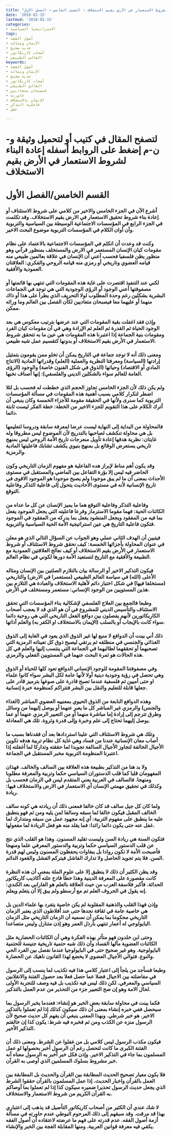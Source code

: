 ```yaml
---
title: "إعادة البناء لشروط الاستعمار في الأرض بقيم الاستخلاف – القسم الخامس – الفصل الأول"
date: '2018-02-15'
lastmod: '2018-02-15'
categories:
- الاستراتيجيا السياسية
tags:
- أصول الفقه
- الإنسان ومثاله
- حديث صحيح
- أصحاب كاريكاتور
- العالم الطبيعي
keywords:
- أصول الفقه
- الإنسان ومثاله
- حديث صحيح
- أصحاب كاريكاتور
- العالم الطبيعي
- فيصبحان متعاديين
- حاورته
- الإيمان بالاستخلاف
- فاعلية التذكر
- غفل

---
```

# **لتصفح المقال في كتيب أو لتحميل وثيقة و-ن-م إضغط على الروابط أسفله** **إعادة البناء لشروط الاستعمار في الأرض بقيم الاستخلاف**

# **القسم الخامس/الفصل الأول**

### أشرع الآن في الجزء الخامس والاخير من كلامي على شروط الاستئناف أو إعادة بناء شروط تحقيق الاستعمار في الارض بقيم الاستخلاف. وقد تكلمت في الجزء الرابع في المؤسسات الاجتماعية الوسيطة بين السياسية والتربوية وآن أوان الكلام في المؤسسات التربوية موضوع البحث الاخير.

### وكنت قد وعدت أن اتكلم في المؤسسات الاجتماعية بالاعتماد على نظام مقومات كيان الإنسان المستعمر في الارض والمستخلف بمنظور قرآني وهو منظور يظن فلسفيا فحسب أعني أن الإنسان في علاقة بعالمين طبيعي منه قيامه العضوي وتاريخي أو رمزي منه قيامه الروحي والفكري: العلاقتان العمودية والأفقية.

### لكني عند التنفيذ اقتصرت على غاية هذه المقومات التي تنتهي بها قائمتها أو مصفوفتها أعني الوجود أو الرؤى الوجودية التي هي توجد في الجماعات البشرية بشكلين رغم وحدة المطلوب لولا التحريف الذي يطرأ على هذا أو ذاك منهما أو عليهما معا فيصبحان متعاديين لكأن الفصل بين العالم وما ورائه ممكن.

### وإذن فقد اغفلت بقية المقومات التي عند عرضها بترتيب معكوس هي بعد الوجود الحياة ثم القدرة ثم العلم ثم الإرادة وهي في آن مقومات كيان الفرد ومقومات بنية الجماعة إذا اعتبرنا هذه المقومات هي عين ما به تتحقق شروط الاستعمار في الأرض بقيم الاستخلاف أو بدونها كتقسيم عمل شبه طبيعي.

### ومعنى ذلك أنه لا توجد جماعة في التاريخ يمكن أن تخلو ممن يقومون بتمثيل إرادتها (السياسة) ومعرفتا النظرية والعملية (العلم) وقدراتها المادية (الانتاج المادي أو الاقتصاد) وحياتها (الذوق في شكل الفنون خاصة) والوجود (الرؤى العامة للعالم سواء بالشكلين الديني والفلسفي): إنها أصناف نخبها.

### ولم يكن ذلك لأن الجزء الخامس تجاوز الحجم الذي خططت له فحسب بل لئلا اضطر لتكرار كلامي بسبب أهمية هذه المقومات في مسألة المؤسسات التربوية كما سنرى ولأنها في الحقيقة مقومة للأجزاء الخمسة وكان ينبغي أن أترك الكلام على هذا التقويم للجزء الاخير من الخطة: خطة الفكر ليست ثابتة دائما.

### فالمحاولة من البداية إلى النهاية ليست عرضا لمعرفة سابقة ودروسا لتعليمها بل هي محاولة تنكشف لصاحبها بالتدريج لأن الموضوع ليس مطروقا وله غايتان: نظرية هدفها إعادة تأويل منعرجات تاريخ الأمة الروحي ليس بمنهج تاريخي يستعرض الوقائع بل بمنهج بنيوي يكشف تشابك فاعليتها المادية والرمزية.

### وقد يكون أهم مناط لإبراز هده الفاعلية هو مفهوم الزمان التاريخي وكون الحاضر فيه ليس إلا بؤرة التفاعل بين الماضي والمستقبل في مستوى الأحداث بمعنى أن ما لم يبق موجودا ولم يصبح موجودا هو الموجود الاقوى في تاريخ الإنسانية لأنه في مستوى الأحاديث يتحول إلى فاعلية التذكر وفاعلية التوقع.

### وفاعلية التذكر وفاعلية التوقع هما ما يميز الإنسان عن كل ما عداه من الكائنات الحية: فهما مقوما الاسترماز وفرعا فاعليته التي يجعل الموجود يفعل بما فيه من المفقود ويجعل المنشود يفعل بما يدركه من المفقود في الموجود فتكون فاعلية التاريخ هي عين استراتيجية الأمة الحية السياسية والتربوية.

### فيتبين أن الهدف الثاني عملي وهو الجواب عن السؤال التالي الذي هو معلن في عنوان المحاولة بأجزائها الخمسة: كيف نحقق شروط الاستئناف أو شروط الاستعمار في الأرض بقيم الاستخلاف أو كيف نعالج العلاقتين العمودية مع الطبيعة والأفقية مع التاريخ لتستعيد الأمة دورها لكوني في نظام العالم.

### فيكون التذكير الاخير أو الرسالة بيان بالتلازم الصلتين بين الإنسان ومثاله الأعلى (الله) في سياسة العالم الطبيعي (مستعمرا في الارض) والتاريخي (مستخلفا فيها) في شكل اختبار دائم لأهلية الاستخلاف والعبادة هي التلازم بين هذين المستويين من الوجود الإنساني: مستعمر ومستخلف في الأرض.

### وطبعا فالجمع بين العلاج الفلسفي لإشكالية بناء المؤسسات التي تحقق الاستئناف والتأسيس الديني للمشروع في آن هو الذي قد لا يعجب أصحاب الكاريكاتورين لأنهم يفصلون بين دوافع الفعل التاريخي التي هي روحية دائما سواء كانت بالإيجاب أو بالسلب (الإيمان بالاستخلاف او الكفر به) والعلم أداتها.

### ذلك أني بينت أن الدوافع لا منبع لها غير الذوق الذي يعود في الغاية إلى الذوق الغذائي والجنسي في منطلقه ثم يرتقي ليصبح ذوق كل تعيناته الرمزية التي تصحبهما أو تحققهما لطالبهما في الجماعة التي ينتسب إليها والعلم في كل هذه الحالات هو ثمرة البحث عنهما في المستويين الفعلي والرمزي.

### وفي مصفوفتنا المقومة للوجود الإنساني الدوافع تعود كلها للحياة أو الذوق وهي تحصل في رؤية وجودية دينية أولا لأنها عامة لكل البشر سواء كانوا علماء او حتى أميين ثم فلسفية عندما تصبح قادرة على صوغها بترميز قادر على جعلها قابلة للتعليم والنقل بين البشر فتتراكم كمنظومة خبرة إنسانية.

### وهذه الدوافع النابعة من الذوق الحيوي بمعنييه العضوي المباشر (الغذاء والجنس) والرمزي غير المباشر كل ما يعبر عنهما أو يوصل إليهما من وسائل وطرق تترجم إلى إرادة إما مباشرة منهما أو من التعبير الرمزي عنهما أو عما يوصل إليهما تحتاج إلى علم وخبرة وإلى قدرة وثروة. تلك هي المعادلة.

### وتلك هي شروط الاستئناف التي علينا استردادها بعد أن فقدناها بسبب ما أصاب معان الإنسانية عندنا من فساد وهي غاية كل نظام تربية هدفه تكوين الأجيال الخالفة لتجاوز الأجيال السالفة تجويدا لما حققته وتداركا لما أغفلته إذا اعتبرنا المنظومة التربوية مخبر المستقبل في الجماعة.

### ولا بد هنا من التذكير بطبيعة هذه العلاقة بين السالف والخالف. فهذان المفهومان قلبا كما قلب الدستوران السياسي حكما وتربية والمعرفة مطلوبا ومنهجا. فالسالف في العربية يعني المتقدم ليس في الزمان فحسب بل وكذلك في تحقيق مهمتي الإنسان أي الاستعمار في الارض والاستخلاف فيها: ريادة.

### ولما كان كل جيل سالف قد كان خالفا فمعنى ذلك أن ريادته هي كونه سالف الخالف المقبل فيكون خالفا لما سبقه وسالفا لمن يليه ومن ثم فهو ينطبق عليه ما ينطبق على مفهوم التربية: أي إنه مجهود عمل من سبقه ومتدارك لما غفل عنه حتى يكون دائما رائدا: فما يقلد منه هو فعل الريادة لما مفعولها.

### فتكون السنة هي ريادة السن وليست تقليد المسنون. وهذا هو القلب الذي نتج عن قلب الدستور السياسي حكما وتربية والدستور المعرفي علما ومنهجا فأصبحت الأمة لا تكون روادا بل ببغاوات يحفظون المسنون وليس لهم قدرة السن. فلا يتم تجويد الحاصل ولا تدارك الفاشل فيتركم الفشل والقعود الدائم.

### وقد يظن الكثير أن ذلك لا ينطبق إلا على علوم الملة بمعنى أن هذه النظرة كانت مقصورة على المعرفة الدينية وهذا خطأ فادح علته أكاذيب كاريكاتور الحداثة. فأكبر فلاسفة العرب من حيث العلاقة بالعلم هو الفارابي بعد الكندي: إنه يقول في الحروف العلم تم مع أرسطو ولم يبق إلا أن يتعلم ويعلم.

### وإذن فهذا القلب والذهنية المقلوبة لم يكن خاصية يتفرد بها علماء الدين بل هي خاصية عامة في ثقافة نجدها حتى عند أفلاطون الذي يعتبر الزمان التاريخي محكوما بما يمكن أن نسميه أن الزمان التاريخي مثل الزمان البايولوجي له أعمار تنتهي بأرذل العمر وهو إذن متنازل وليس متصاعدا.

### وحتى ابن خلدون فهو متأثر بهذه الفكرة وهي أن الكائنات الحضارية مثل الكائنات العضوية مآلها الفساد وأن ذلك شبه حتمية تاريخية جنيسة للحتمية البايولوجية. وهو غير صحيح حتى في البايولوجيا عندما نفصل بين الفرد الحي والنوع. فتوالي الأجيال العضوي لا يخضع لهذا القانون ناهيك عن الحضارة.

### وطبعا فسأجد من يلجأ إلى اعتبار كلامي هذا فيه تكذيب لما ينسب إلى الرسول في مفاضلته بين الاجيال فضلا عما حصل فعلا بعد حصول الفتنة والانقلابين السياسي والمعرفي. لكن ذلك ليس فيه تكذيب بل فيه وصف للتجربة الأولى لحال الامة وهو إن صح التعبير جزء من التحذير من عدم العمل بالتذكير.

### فكما بينت في محاولة سابقة بعض الخبر هو إنشاء: فعندما يخبر الرسول بما سيحصل ففي خبره إنشاء بمعنى أن ذلك سيكون كذلك إذا لم تعملوا بالتذكير الاخير. هو خبر شرطي. وبهذا المعنى ينبغي أن يفهم كل حديث صحيح لأن الرسول منزه عن الكذب ومن ثم فخبره فيه شرط: يكون كذا إن خالفتم التذكير الأخير.

### فيكون مكذب الرسول ليس كلامي بل من غفلوا عن الشرط. ومعنى ذلك أن الفتنة الكبرى ما كانت لتحصل رغم أن الرسول أخبر بحصولها لو عمل المسلمون بما جاء في التذكير الاخير. وإذن فكل خبر أخبر به الرسول معناه أنه خبر مشروط بسلوك المسلمين الذي أوصى به القرآن.

### فلا يكون معيار تصحيح الحديث المطابقة بين القرآن والحديث بل المطابقة بين العمل بالقرآن واخبار الحديث. إذا عمل المسلمون بالقرآن حققوا الشرط الذي يجعل حديث الرسول تحذيرا ضميره سيكون كذا إذا لم تعملوا بما أوصاكم به القرآن الكريم من شروط الاستعمار والاستخلاف.

### لا شك عندي أن الكثير من أصحاب كاريكاتور التأصيل قد يذهب إلى اعتباري بهذا قد مرقت. وقد سبقهم إلى ذلك المرحوم البوطي عندم حاورته في مسألة أزمة أصول الفقه. عدم قدرته على فهم ما عرضته لاعتقاده أن أصول الفقه يكفي فيه معرفة قوانين العربية. ومنها المقابلة الفجة بين الخبر والإنشاء.

###
